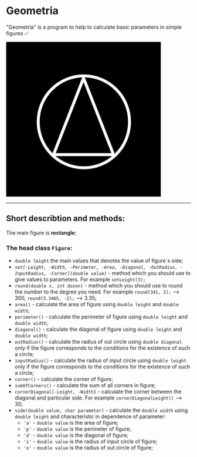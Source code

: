# Geometria

"Geometria" is a program to help to calculate basic parameters in simple figures :white_check_mark:

![img_2.png](img_2.png)
___
## Short describtion and methods:
The main figure is **rectangle**;
### The head class ```Figure```:
- ```double leight``` the main values that denotes the value of figure`s side;
- *```set[-Leight, -Width, -Perimeter, -Area, -Diagonal, -OutRadius, -InputRadius, -Corner](double value)```* - method which you should use to give values to parameters. For example ```setLeight(3);```
- ```round(double x, int dozen)``` - method which you should use to round the number to the degree you need. For example ```round(341, 2);``` --> 300, ```round(3.3465, -2);``` --> 3.35;
- ```area()``` - calculate the area of figure using ```double leight``` and ```double width```;
- ```perimeter()``` - calculate the perimeter of figure using ```double leight``` and ```double width```;
- ```diagonal()``` - calculate the diagonal of figure using ```double leight``` and ```double width```;
- ```outRadius()``` - calculate the radius of out circle using ```double diagonal``` only if the figure corresponds to the conditions for the existence of such a circle;
- ```inputRadius()``` - calculate the radius of input circle using ```double leight``` only if the figure corresponds to the conditions for the existence of such a circle;
- ```corner()``` - calculate the corner of figure;
- ```sumOfCorners()``` - calculate the sum of all corners in figure; 
- ```cornerDiagonal[-Leight, -Width]``` - calculate the corner between the diagonal and particular side. For example ```cornerDiagonalLeight()``` --> 30;
- ```side(double value, char parameter)``` - calculate the ```double width``` using ```double leight``` and characteristic in dependence of parameter:
  - `````'a'````` - ```double value``` is the area of figure;
  - ```'p'``` - ```double value``` is the perimeter of figure;
  - ```'d'``` - ```double value``` is the diagonal of figure;
  - ```'i'``` - ```double value``` is the radius of input circle of figure;
  - ```'o'``` - ```double value``` is the radius of out circle of figure;
